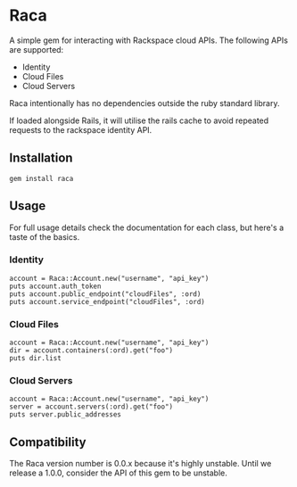 # Raca

A simple gem for interacting with Rackspace cloud APIs. The following APIs are
supported:

* Identity
* Cloud Files
* Cloud Servers

Raca intentionally has no dependencies outside the ruby standard library.

If loaded alongside Rails, it will utilise the rails cache to avoid repeated
requests to the rackspace identity API.

## Installation

    gem install raca

## Usage

For full usage details check the documentation for each class, but here's
a taste of the basics.

### Identity

    account = Raca::Account.new("username", "api_key")
    puts account.auth_token
    puts account.public_endpoint("cloudFiles", :ord)
    puts account.service_endpoint("cloudFiles", :ord)

### Cloud Files

    account = Raca::Account.new("username", "api_key")
    dir = account.containers(:ord).get("foo")
    puts dir.list

### Cloud Servers

    account = Raca::Account.new("username", "api_key")
    server = account.servers(:ord).get("foo")
    puts server.public_addresses

## Compatibility

The Raca version number is 0.0.x because it's highly unstable. Until we release
a 1.0.0, consider the API of this gem to be unstable.
